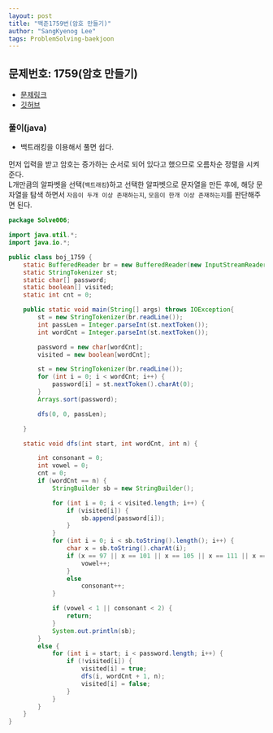 ```yaml
---
layout: post
title: "백준1759번(암호 만들기)"
author: "SangKyenog Lee"
tags: ProblemSolving-baekjoon
---
```


## 문제번호: 1759(암호 만들기)
- [문제링크](https://www.acmicpc.net/problem/1759)
- [깃허브](https://github.com/sksk713/PS/blob/master/4%EC%A3%BC%EC%B0%A8/1759.java)

### 풀이(java)
- 백트래킹을 이용해서 풀면 쉽다.<br>

먼저 입력을 받고 암호는 증가하는 순서로 되어 있다고 했으므로 오름차순 정렬을 시켜준다.<br>
L개만큼의 알파벳을 선택(`백트래킹`)하고 선택한 알파벳으로 문자열을 만든 후에, 해당 문자열을 탐색 하면서 `자음이 두개 이상 존재하는지`, `모음이 한개 이상 존재하는지`를 판단해주면 된다.

```java
package Solve006;

import java.util.*;
import java.io.*;

public class boj_1759 {
    static BufferedReader br = new BufferedReader(new InputStreamReader(System.in));
    static StringTokenizer st;
    static char[] password;
    static boolean[] visited;
    static int cnt = 0;

    public static void main(String[] args) throws IOException{
        st = new StringTokenizer(br.readLine());
        int passLen = Integer.parseInt(st.nextToken());
        int wordCnt = Integer.parseInt(st.nextToken());

        password = new char[wordCnt];
        visited = new boolean[wordCnt];

        st = new StringTokenizer(br.readLine());
        for (int i = 0; i < wordCnt; i++) {
            password[i] = st.nextToken().charAt(0);
        }
        Arrays.sort(password);

        dfs(0, 0, passLen);

    }

    static void dfs(int start, int wordCnt, int n) {

        int consonant = 0;
        int vowel = 0;
        cnt = 0;
        if (wordCnt == n) {
            StringBuilder sb = new StringBuilder();

            for (int i = 0; i < visited.length; i++) {
                if (visited[i]) {
                    sb.append(password[i]);
                }
            }
            for (int i = 0; i < sb.toString().length(); i++) {
                char x = sb.toString().charAt(i);
                if (x == 97 || x == 101 || x == 105 || x == 111 || x == 117) {
                    vowel++;
                }
                else
                    consonant++;
            }

            if (vowel < 1 || consonant < 2) {
                return;
            }
            System.out.println(sb);
        }
        else {
            for (int i = start; i < password.length; i++) {
                if (!visited[i]) {
                    visited[i] = true;
                    dfs(i, wordCnt + 1, n);
                    visited[i] = false;
                }
            }
        }
    }
}
```